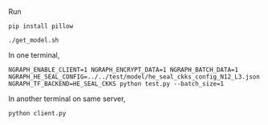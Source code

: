 

Run


`pip install pillow`

`./get_model.sh`

In one terminal,
```
NGRAPH_ENABLE_CLIENT=1 NGRAPH_ENCRYPT_DATA=1 NGRAPH_BATCH_DATA=1 NGRAPH_HE_SEAL_CONFIG=../../test/model/he_seal_ckks_config_N12_L3.json NGRAPH_TF_BACKEND=HE_SEAL_CKKS python test.py --batch_size=1
```

In another terminal on same server,
```
python client.py
```